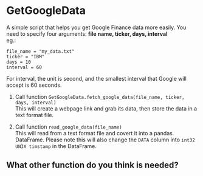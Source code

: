 # GetGoogleData
A simple script that helps you get Google Finance data more easily.
You need to specify four arguments: **file name, ticker, days, interval**  
eg.:
```
file_name = "my_data.txt"
ticker = "IBM"
days = 10
interval = 60
```
For interval, the unit is second, and the smallest interval that Google will accept is 60 seconds.

1. Call function `GetGoogleData.fetch_google_data(file_name, ticker, days, interval)`  
    This will create a webpage link and grab its data, then store the data in a text format file.

2. Call function `read_google_data(file_name)`  
    This will read from a text format file and covert it into a pandas DataFrame.
    Please note this will also change the `DATA` column into `int32 UNIX timstamp` in the DataFrame.


## What other function do you think is needed?


